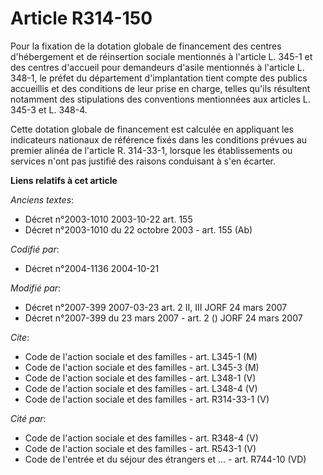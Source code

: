 # Article R314-150

Pour la fixation de la dotation globale de financement des centres d'hébergement et de réinsertion sociale mentionnés à
l'article L. 345-1 et des centres d'accueil pour demandeurs d'asile mentionnés à l'article L. 348-1, le préfet du département
d'implantation tient compte des publics accueillis et des conditions de leur prise en charge, telles qu'ils résultent
notamment des stipulations des conventions mentionnées aux articles L. 345-3 et L. 348-4.

Cette dotation globale de financement est calculée en appliquant les indicateurs nationaux de référence fixés dans les
conditions prévues au premier alinéa de l'article R. 314-33-1, lorsque les établissements ou services n'ont pas justifié des
raisons conduisant à s'en écarter.

**Liens relatifs à cet article**

_Anciens textes_:

  - Décret n°2003-1010 2003-10-22 art. 155
  - Décret n°2003-1010 du 22 octobre 2003 - art. 155 (Ab)

_Codifié par_:

  - Décret n°2004-1136 2004-10-21

_Modifié par_:

  - Décret n°2007-399 2007-03-23 art. 2 II, III JORF 24 mars 2007
  - Décret n°2007-399 du 23 mars 2007 - art. 2 () JORF 24 mars 2007

_Cite_:

  - Code de l'action sociale et des familles - art. L345-1 (M)
  - Code de l'action sociale et des familles - art. L345-3 (M)
  - Code de l'action sociale et des familles - art. L348-1 (V)
  - Code de l'action sociale et des familles - art. L348-4 (V)
  - Code de l'action sociale et des familles - art. R314-33-1 (V)

_Cité par_:

  - Code de l'action sociale et des familles - art. R348-4 (V)
  - Code de l'action sociale et des familles - art. R543-1 (V)
  - Code de l'entrée et du séjour des étrangers et ... - art. R744-10 (VD)
